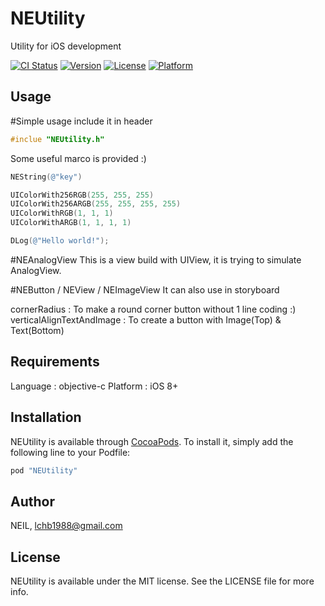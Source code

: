 # NEUtility
Utility for iOS development

[![CI Status](http://img.shields.io/travis/NEIL/NEUtility.svg?style=flat)](https://travis-ci.org/NEIL/NEUtility)
[![Version](https://img.shields.io/cocoapods/v/NEUtility.svg?style=flat)](http://cocoapods.org/pods/NEUtility)
[![License](https://img.shields.io/cocoapods/l/NEUtility.svg?style=flat)](http://cocoapods.org/pods/NEUtility)
[![Platform](https://img.shields.io/cocoapods/p/NEUtility.svg?style=flat)](http://cocoapods.org/pods/NEUtility)

## Usage

#Simple usage
include it in header
```objective-c
#inclue "NEUtility.h"
```

Some useful marco is provided :)
```objective-c
NEString(@"key")

UIColorWith256RGB(255, 255, 255)
UIColorWith256ARGB(255, 255, 255, 255)
UIColorWithRGB(1, 1, 1)
UIColorWithARGB(1, 1, 1, 1)

DLog(@"Hello world!");
```

#NEAnalogView
This is a view build with UIView, it is trying to simulate AnalogView.

#NEButton / NEView / NEImageView
It can also use in storyboard

cornerRadius : To make a round corner button without 1 line coding :)
verticalAlignTextAndImage : To create a button with Image(Top) & Text(Bottom)

## Requirements
Language : objective-c
Platform : iOS 8+

## Installation

NEUtility is available through [CocoaPods](http://cocoapods.org). To install
it, simply add the following line to your Podfile:

```ruby
pod "NEUtility"
```

## Author

NEIL, lchb1988@gmail.com

## License

NEUtility is available under the MIT license. See the LICENSE file for more info.

